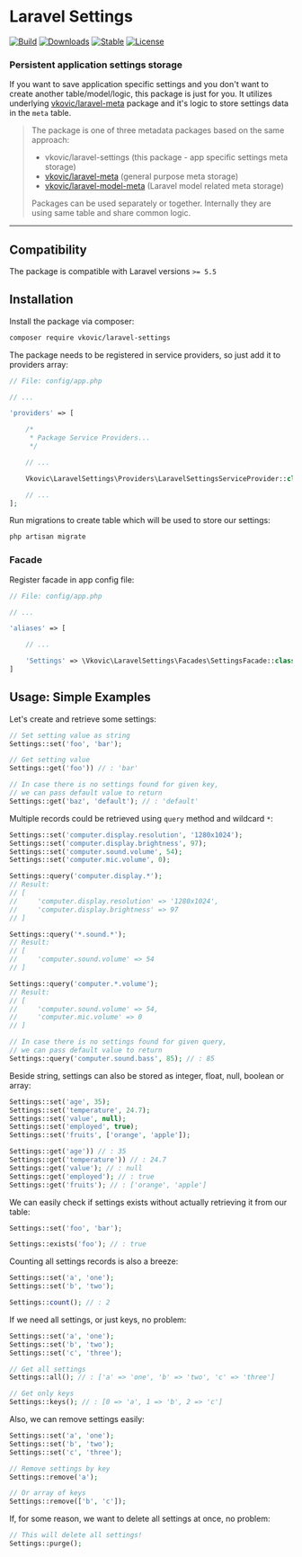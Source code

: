# Laravel Settings

[![Build](https://api.travis-ci.org/vkovic/laravel-settings.svg?branch=master)](https://travis-ci.org/vkovic/laravel-settings)
[![Downloads](https://poser.pugx.org/vkovic/laravel-settings/downloads)](https://packagist.org/packages/vkovic/laravel-settings)
[![Stable](https://poser.pugx.org/vkovic/laravel-settings/v/stable)](https://packagist.org/packages/vkovic/laravel-settings)
[![License](https://poser.pugx.org/vkovic/laravel-settings/license)](https://packagist.org/packages/vkovic/laravel-settings)

### Persistent application settings storage

If you want to save application specific settings and you don't want to create another table/model/logic,
this package is just for you. It utilizes underlying [vkovic/laravel-meta](https://github.com/vkovic/laravel-meta)
package and it's logic to store settings data in the `meta` table.

> The package is one of three metadata packages based on the same approach:
> - vkovic/laravel-settings (this package - app specific settings meta storage)
> - [vkovic/laravel-meta](https://github.com/vkovic/laravel-meta) (general purpose meta storage)
> - [vkovic/laravel-model-meta](https://github.com/vkovic/laravel-model-meta) (Laravel model related meta storage)
>
> Packages can be used separately or together. Internally they are using same table and share common logic.

---

## Compatibility

The package is compatible with Laravel versions `>= 5.5`

## Installation

Install the package via composer:

```bash
composer require vkovic/laravel-settings
```

The package needs to be registered in service providers, so just add it to providers array:

```php
// File: config/app.php

// ...

'providers' => [

    /*
     * Package Service Providers...
     */

    // ...

    Vkovic\LaravelSettings\Providers\LaravelSettingsServiceProvider::class,

    // ...
];
```

Run migrations to create table which will be used to store our settings:

```bash
php artisan migrate
```

### Facade

Register facade in app config file:

```php
// File: config/app.php

// ...

'aliases' => [

    // ...

    'Settings' => \Vkovic\LaravelSettings\Facades\SettingsFacade::class,
]
```

## Usage: Simple Examples

Let's create and retrieve some settings:

```php
// Set setting value as string
Settings::set('foo', 'bar');

// Get setting value
Settings::get('foo')) // : 'bar'

// In case there is no settings found for given key,
// we can pass default value to return
Settings::get('baz', 'default'); // : 'default'
```

Multiple records could be retrieved using `query` method and wildcard `*`:

```php
Settings::set('computer.display.resolution', '1280x1024');
Settings::set('computer.display.brightness', 97);
Settings::set('computer.sound.volume', 54);
Settings::set('computer.mic.volume', 0);

Settings::query('computer.display.*');
// Result:
// [
//     'computer.display.resolution' => '1280x1024',
//     'computer.display.brightness' => 97
// ]

Settings::query('*.sound.*');
// Result:
// [
//     'computer.sound.volume' => 54
// ]

Settings::query('computer.*.volume');
// Result:
// [
//     'computer.sound.volume' => 54,
//     'computer.mic.volume' => 0
// ]

// In case there is no settings found for given query,
// we can pass default value to return
Settings::query('computer.sound.bass', 85); // : 85
```

Beside string, settings can also be stored as integer, float, null, boolean or array:

```php
Settings::set('age', 35);
Settings::set('temperature', 24.7);
Settings::set('value', null);
Settings::set('employed', true);
Settings::set('fruits', ['orange', 'apple']);

Settings::get('age')) // : 35
Settings::get('temperature')) // : 24.7
Settings::get('value'); // : null
Settings::get('employed'); // : true
Settings::get('fruits'); // : ['orange', 'apple']
```

We can easily check if settings exists without actually retrieving it from our table:

```php
Settings::set('foo', 'bar');

Settings::exists('foo'); // : true
```

Counting all settings records is also a breeze:

```php
Settings::set('a', 'one');
Settings::set('b', 'two');

Settings::count(); // : 2
```

If we need all settings, or just keys, no problem:

```php
Settings::set('a', 'one');
Settings::set('b', 'two');
Settings::set('c', 'three');

// Get all settings
Settings::all(); // : ['a' => 'one', 'b' => 'two', 'c' => 'three']

// Get only keys
Settings::keys(); // : [0 => 'a', 1 => 'b', 2 => 'c']
```

Also, we can remove settings easily:

```php
Settings::set('a', 'one');
Settings::set('b', 'two');
Settings::set('c', 'three');

// Remove settings by key
Settings::remove('a');

// Or array of keys
Settings::remove(['b', 'c']);
```

If, for some reason, we want to delete all settings at once, no problem:

```php
// This will delete all settings!
Settings::purge();
```
